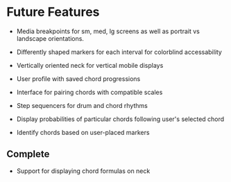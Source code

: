# Future Features

* Media breakpoints for sm, med, lg screens as well as portrait vs landscape orientations.

* Differently shaped markers for each interval for colorblind accessability

* Vertically oriented neck for vertical mobile displays

* User profile with saved chord progressions

* Interface for pairing chords with compatible scales

* Step sequencers for drum and chord rhythms

* Display probabilities of particular chords following user's selected chord

* Identify chords based on user-placed markers

## Complete

* Support for displaying chord formulas on neck
